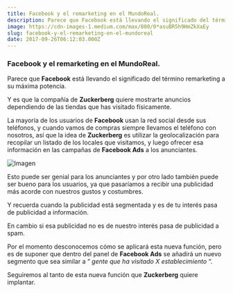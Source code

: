 ```yaml
---
title: Facebook y el remarketing en el MundoReal.
description: Parece que Facebook está llevando el significado del término remarketing a su máxima potencia.
image: https://cdn-images-1.medium.com/max/800/0*asuBR5h9HmZkXaEy
slug: facebook-y-el-remarketing-en-el-mundoreal
date: 2017-09-26T06:12:03.000Z
---
```


### Facebook y el remarketing en el MundoReal.

Parece que **Facebook** está llevando el significado del término remarketing a su máxima potencia.

Y es que la compañía de **Zuckerberg** quiere mostrarte anuncios dependiendo de las tiendas que has visitado físicamente.

La mayoría de los usuarios de **Facebook** usan la red social desde sus teléfonos, y cuando vamos de compras siempre llevamos el teléfono con nosotros, así que la idea de **Zuckerberg** es utilizar la geolocalización para recopilar un listado de los locales que visitamos, y luego ofrecer esa información en las campañas de **Facebook Ads** a los anunciantes.

![Imagen](https://cdn-images-1.medium.com/max/800/0*asuBR5h9HmZkXaEy)

Esto puede ser genial para los anunciantes y por otro lado también puede ser bueno para los usuarios, ya que pasaríamos a recibir una publicidad más acorde con nuestros gustos y costumbres.

Y recuerda cuando la publicidad está segmentada y es de tu interés pasa de publicidad a información.

En cambio si esa publicidad no es de nuestro interés pasa de publicidad a spam.

Por el momento desconocemos cómo se aplicará esta nueva función, pero es de suponer que dentro del panel de **Facebook Ads** se añadirá un nuevo segmento que sea similar a “ _gente que ha visitado X establecimiento_ “.

Seguiremos al tanto de esta nueva función que **Zuckerberg** quiere implantar.
